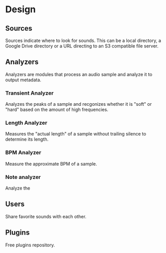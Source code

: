 # Design

## Sources

Sources indicate where to look for sounds. This can be a local directory, a Google Drive directory or a URL directing to an S3 compatible file server.

## Analyzers

Analyzers are modules that process an audio sample and analyze it to output metadata.

### Transient Analyzer

Analyzes the peaks of a sample and recgonizes whether it is "soft" or "hard" based on the amount of high frequencies.

### Length Analyzer

Measures the "actual length" of a sample without trailing silence to determine its length.

### BPM Analyzer

Measure the approximate BPM of a sample.

### Note analyzer

Analyze the

## Users

Share favorite sounds with each other.

## Plugins

Free plugins repository.

